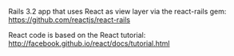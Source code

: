 Rails 3.2 app that uses React as view layer via the react-rails gem: https://github.com/reactjs/react-rails

React code is based on the React tutorial: http://facebook.github.io/react/docs/tutorial.html
